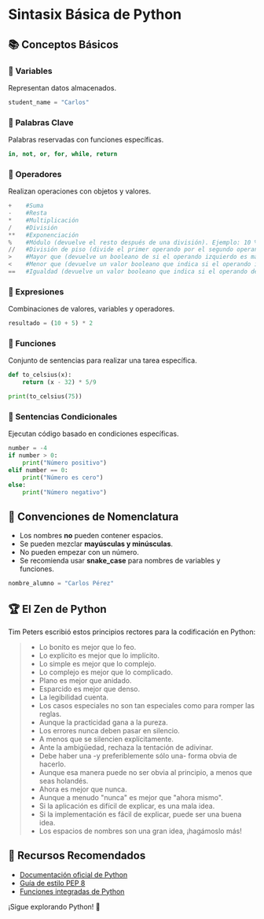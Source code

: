 # Sintasix Básica de Python

## 📚 Conceptos Básicos

### 🔹 Variables
Representan datos almacenados.
```python
student_name = "Carlos"
```

### 🔹 Palabras Clave
Palabras reservadas con funciones específicas.
```python
in, not, or, for, while, return
```

### 🔹 Operadores
Realizan operaciones con objetos y valores.
```python
+    #Suma
-    #Resta
*    #Multiplicación
/    #División
**   #Exponenciación 
%    #Módulo (devuelve el resto después de una división). Ejemplo: 10 % 3 = 1
//   #División de piso (divide el primer operando por el segundo operando y redondea el resultado al entero más cercano. Ejemplo: 5 // 2 = 2
>    #Mayor que (devuelve un booleano de si el operando izquierdo es mayor que el operando derecho)
<    #Menor que (devuelve un valor booleano que indica si el operando izquierdo es menor que el operando derecho)
==   #Igualdad (devuelve un valor booleano que indica si el operando de la izquierda es igual al de la derecha)
```

### 🔹 Expresiones
Combinaciones de valores, variables y operadores.
```python
resultado = (10 + 5) * 2
```

### 🔹 Funciones
Conjunto de sentencias para realizar una tarea específica.
```python
def to_celsius(x):
    return (x - 32) * 5/9

print(to_celsius(75))
```

### 🔹 Sentencias Condicionales
Ejecutan código basado en condiciones específicas.
```python
number = -4
if number > 0:
    print("Número positivo")
elif number == 0:
    print("Número es cero")
else:
    print("Número negativo")
```

## 📝 Convenciones de Nomenclatura
- Los nombres **no** pueden contener espacios.
- Se pueden mezclar **mayúsculas y minúsculas**.
- No pueden empezar con un número.
- Se recomienda usar **snake_case** para nombres de variables y funciones.
```python
nombre_alumno = "Carlos Pérez"
```

## 🏆 El Zen de Python
Tim Peters escribió estos principios rectores para la codificación en Python:

> -  Lo bonito es mejor que lo feo.
> -  Lo explícito es mejor que lo implícito.
> -  Lo simple es mejor que lo complejo.
> -  Lo complejo es mejor que lo complicado.
> -  Plano es mejor que anidado.
> -  Esparcido es mejor que denso.
> -  La legibilidad cuenta.
> -  Los casos especiales no son tan especiales como para romper las reglas.
> -  Aunque la practicidad gana a la pureza.
> -  Los errores nunca deben pasar en silencio.
> -  A menos que se silencien explícitamente.
> -  Ante la ambigüedad, rechaza la tentación de adivinar.
> -  Debe haber una -y preferiblemente sólo una- forma obvia de hacerlo.
> -  Aunque esa manera puede no ser obvia al principio, a menos que seas holandés.
> -  Ahora es mejor que nunca.
> -  Aunque a menudo "nunca" es mejor que "ahora mismo".
> -  Si la aplicación es difícil de explicar, es una mala idea.
> -  Si la implementación es fácil de explicar, puede ser una buena idea.
> -  Los espacios de nombres son una gran idea, ¡hagámoslo más!

## 📖 Recursos Recomendados
- [Documentación oficial de Python](https://docs.python.org/3/)
- [Guía de estilo PEP 8](https://peps.python.org/pep-0008/)
- [Funciones integradas de Python](https://docs.python.org/3/library/functions.html)

¡Sigue explorando Python! 🚀
